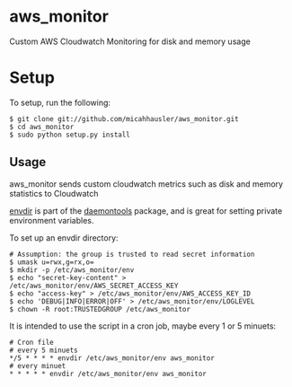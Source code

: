 aws\_monitor
===========

Custom AWS Cloudwatch Monitoring for disk and memory usage


Setup
=====

To setup, run the following:

```
$ git clone git://github.com/micahhausler/aws_monitor.git
$ cd aws_monitor 
$ sudo python setup.py install
```

Usage
------
aws_monitor sends custom cloudwatch metrics such as disk and memory statistics to Cloudwatch


[envdir](http://cr.yp.to/daemontools/envdir.html) is part of the [daemontools](http://cr.yp.to/daemontools) package, and is great for setting private environment variables.

To set up an envdir directory:

```
# Assumption: the group is trusted to read secret information
$ umask u=rwx,g=rx,o=
$ mkdir -p /etc/aws_monitor/env
$ echo "secret-key-content" > /etc/aws_monitor/env/AWS_SECRET_ACCESS_KEY
$ echo "access-key" > /etc/aws_monitor/env/AWS_ACCESS_KEY_ID
$ echo 'DEBUG|INFO|ERROR|OFF' > /etc/aws_monitor/env/LOGLEVEL
$ chown -R root:TRUSTEDGROUP /etc/aws_monitor
```

It is intended to use the script in a cron job, maybe every 1 or 5 minuets:

```
# Cron file
# every 5 minuets
*/5 * * * * envdir /etc/aws_monitor/env aws_monitor
# every minuet
* * * * * envdir /etc/aws_monitor/env aws_monitor
```

